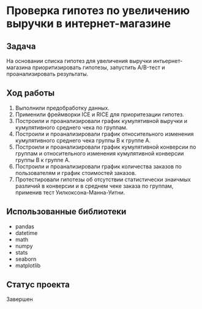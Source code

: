 # Проверка гипотез по увеличению выручки в интернет-магазине

## Задача

На основании списка гипотез для увеличения выручки интьернет-магазина приоритизировать гипотезы, запустить A/B-тест и проанализировать результаты.

## Ход работы

1. Выполнили предобработку данных.
2. Применили фреймворки ICE и RICE для приоритезации гипотез.
3. Построили и проанализировали график кумулятивной выручки и кумулятивного среднего чека по группам.
4. Построили и проанализировали график относительного изменения кумулятивного среднего чека группы B к группе A.
5. Построили и проанализировали график кумулятивной конверсии по группам и относительного изменения кумулятивной конверсии группы B к группе A.
6. Построили и проанализировали график количества заказов по пользователям и график стоимостей заказов.
7. Протестировали гипотезы об отсутствии статистически знаичмых различий в конверсии и в среднем чеке заказа по группам, применив тест Уилкоксона-Манна-Уитни.

## Использованные библиотеки

- pandas
- datetime
- math
- numpy
- stats
- seaborn
- matplotlib 

## Статус проекта
Завершен
